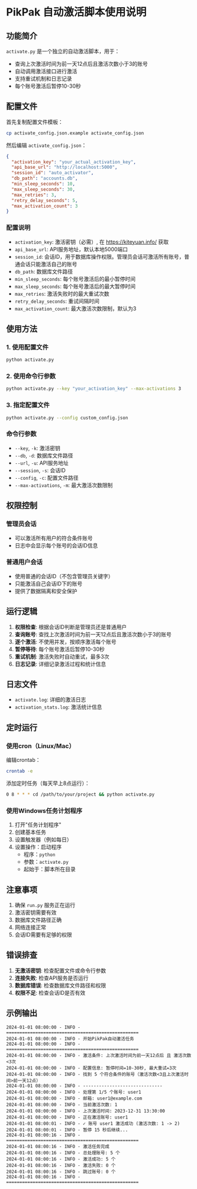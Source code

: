# PikPak 自动激活脚本使用说明

## 功能简介

`activate.py` 是一个独立的自动激活脚本，用于：
- 查询上次激活时间为前一天12点后且激活次数小于3的账号
- 自动调用激活接口进行激活
- 支持重试机制和日志记录
- 每个账号激活后暂停10-30秒

## 配置文件

首先复制配置文件模板：
```bash
cp activate_config.json.example activate_config.json
```

然后编辑 `activate_config.json`：
```json
{
  "activation_key": "your_actual_activation_key",
  "api_base_url": "http://localhost:5000",
  "session_id": "auto_activator",
  "db_path": "accounts.db",
  "min_sleep_seconds": 10,
  "max_sleep_seconds": 30,
  "max_retries": 3,
  "retry_delay_seconds": 5,
  "max_activation_count": 3
}
```

### 配置说明

- `activation_key`: 激活密钥（必需）, 在 https://kiteyuan.info/ 获取
- `api_base_url`: API服务地址，默认本地5000端口
- `session_id`: 会话ID，用于数据库操作权限。管理员会话可激活所有账号，普通会话只能激活自己的账号
- `db_path`: 数据库文件路径
- `min_sleep_seconds`: 每个账号激活后的最小暂停时间
- `max_sleep_seconds`: 每个账号激活后的最大暂停时间
- `max_retries`: 激活失败时的最大重试次数
- `retry_delay_seconds`: 重试间隔时间
- `max_activation_count`: 最大激活次数限制，默认为3

## 使用方法

### 1. 使用配置文件

```bash
python activate.py
```

### 2. 使用命令行参数

```bash
python activate.py --key "your_activation_key" --max-activations 3
```

### 3. 指定配置文件

```bash
python activate.py --config custom_config.json
```

### 命令行参数

- `--key`, `-k`: 激活密钥
- `--db`, `-d`: 数据库文件路径
- `--url`, `-u`: API服务地址
- `--session`, `-s`: 会话ID
- `--config`, `-c`: 配置文件路径
- `--max-activations`, `-m`: 最大激活次数限制

## 权限控制

### 管理员会话
- 可以激活所有用户的符合条件账号
- 日志中会显示每个账号的会话ID信息

### 普通用户会话
- 使用普通的会话ID（不包含管理员关键字）
- 只能激活自己会话ID下的账号
- 提供了数据隔离和安全保护

## 运行逻辑

1. **权限检查**: 根据会话ID判断是管理员还是普通用户
2. **查询账号**: 查找上次激活时间为前一天12点后且激活次数小于3的账号
3. **逐个激活**: 不使用并发，按顺序激活每个账号
4. **暂停等待**: 每个账号激活后暂停10-30秒
5. **重试机制**: 激活失败时自动重试，最多3次
6. **日志记录**: 详细记录激活过程和统计信息

## 日志文件

- `activate.log`: 详细的激活日志
- `activation_stats.log`: 激活统计信息

## 定时运行

### 使用cron（Linux/Mac）

编辑crontab：
```bash
crontab -e
```

添加定时任务（每天早上8点运行）：
```bash
0 8 * * * cd /path/to/your/project && python activate.py
```

### 使用Windows任务计划程序

1. 打开"任务计划程序"
2. 创建基本任务
3. 设置触发器（例如每日）
4. 设置操作：启动程序
   - 程序：`python`
   - 参数：`activate.py`
   - 起始于：脚本所在目录

## 注意事项

1. 确保 `run.py` 服务正在运行
2. 激活密钥需要有效
3. 数据库文件路径正确
4. 网络连接正常
5. 会话ID需要有足够的权限

## 错误排查

1. **无激活密钥**: 检查配置文件或命令行参数
2. **连接失败**: 检查API服务是否运行
3. **数据库错误**: 检查数据库文件路径和权限
4. **权限不足**: 检查会话ID是否有效

## 示例输出

```
2024-01-01 08:00:00 - INFO - ==================================================
2024-01-01 08:00:00 - INFO - 开始PikPak自动激活任务
2024-01-01 08:00:00 - INFO - ==================================================
2024-01-01 08:00:00 - INFO - 激活条件: 上次激活时间为前一天12点后 且 激活次数<3次
2024-01-01 08:00:00 - INFO - 配置信息: 暂停时间=10-30秒, 最大重试=3次
2024-01-01 08:00:00 - INFO - 找到 5 个符合条件的账号（激活次数<3且上次激活时间>前一天12点）
2024-01-01 08:00:00 - INFO - ------------------------------
2024-01-01 08:00:00 - INFO - 处理第 1/5 个账号: user1
2024-01-01 08:00:00 - INFO - 邮箱: user1@example.com
2024-01-01 08:00:00 - INFO - 当前激活次数: 1
2024-01-01 08:00:00 - INFO - 上次激活时间: 2023-12-31 13:30:00
2024-01-01 08:00:00 - INFO - 正在激活账号: user1
2024-01-01 08:00:01 - INFO - ✓ 账号 user1 激活成功 (激活次数: 1 -> 2)
2024-01-01 08:00:01 - INFO - 暂停 15 秒后继续...
2024-01-01 08:00:16 - INFO - ==================================================
2024-01-01 08:00:16 - INFO - 激活任务完成
2024-01-01 08:00:16 - INFO - 总处理账号: 5 个
2024-01-01 08:00:16 - INFO - 激活成功: 5 个
2024-01-01 08:00:16 - INFO - 激活失败: 0 个
2024-01-01 08:00:16 - INFO - 跳过账号: 0 个
2024-01-01 08:00:16 - INFO - ==================================================
``` 